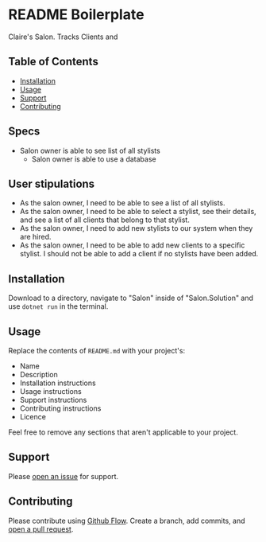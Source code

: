# README Boilerplate

Claire's Salon. Tracks Clients and 

## Table of Contents

- [Installation](#installation)
- [Usage](#usage)
- [Support](#support)
- [Contributing](#contributing)

## Specs

* Salon owner is able to see list of all stylists
    * Salon owner is able to use a database

## User stipulations
* As the salon owner, I need to be able to see a list of all stylists.
* As the salon owner, I need to be able to select a stylist, see their details, and see a list of all clients that belong to that stylist.
* As the salon owner, I need to add new stylists to our system when they are hired.
* As the salon owner, I need to be able to add new clients to a specific stylist. I should not be able to add a client if no stylists have been added.

## Installation

Download to a directory, navigate to "Salon" inside of "Salon.Solution" and use ```dotnet run``` in the terminal.

## Usage

Replace the contents of `README.md` with your project's:

- Name
- Description
- Installation instructions
- Usage instructions
- Support instructions
- Contributing instructions
- Licence

Feel free to remove any sections that aren't applicable to your project.

## Support

Please [open an issue](https://github.com/fraction/readme-boilerplate/issues/new) for support.

## Contributing

Please contribute using [Github Flow](https://guides.github.com/introduction/flow/). Create a branch, add commits, and [open a pull request](https://github.com/fraction/readme-boilerplate/compare/).